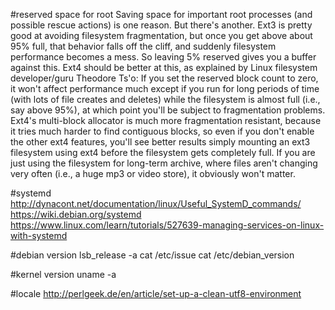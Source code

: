 #reserved space for root
    Saving space for important root processes (and possible rescue actions) is one reason.
    But there's another. Ext3 is pretty good at avoiding filesystem fragmentation, but once you get above about 95% full, that behavior falls off the cliff, and suddenly filesystem performance becomes a mess. So leaving 5% reserved gives you a buffer against this.
    Ext4 should be better at this, as explained by Linux filesystem developer/guru Theodore Ts'o:
        If you set the reserved block count to zero, it won't affect performance much except if you run for long periods of time (with lots of file creates and deletes) while the filesystem is almost full (i.e., say above 95%), at which point you'll be subject to fragmentation problems. Ext4's multi-block allocator is much more fragmentation resistant, because it tries much harder to find contiguous blocks, so even if you don't enable the other ext4 features, you'll see better results simply mounting an ext3 filesystem using ext4 before the filesystem gets completely full.
        If you are just using the filesystem for long-term archive, where files aren't changing very often (i.e., a huge mp3 or video store), it obviously won't matter.

#systemd
    http://dynacont.net/documentation/linux/Useful_SystemD_commands/ 
    https://wiki.debian.org/systemd 
    https://www.linux.com/learn/tutorials/527639-managing-services-on-linux-with-systemd 
    
#debian version
    lsb_release -a 
    cat /etc/issue 
    cat /etc/debian_version 
    
#kernel version
    uname -a
    
#locale
    http://perlgeek.de/en/article/set-up-a-clean-utf8-environment
